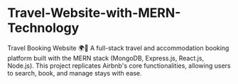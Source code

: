 # Travel-Website-with-MERN-Technology
Travel Booking Website 🌍🏡 A full-stack travel and accommodation booking platform built with the MERN stack (MongoDB, Express.js, React.js, Node.js). This project replicates Airbnb's core functionalities, allowing users to search, book, and manage stays with ease.
